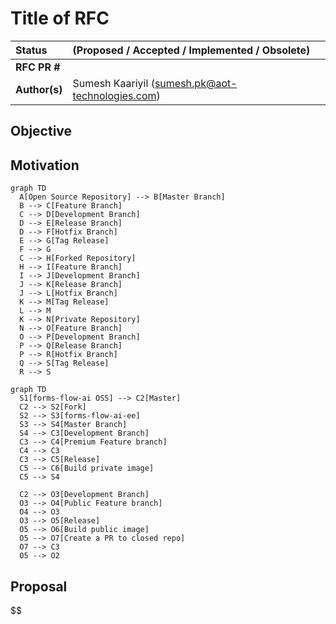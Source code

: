# Title of RFC

| Status        | (Proposed / Accepted / Implemented / Obsolete)       |
:-------------- |:---------------------------------------------------- |
| **RFC PR #**     |  |
| **Author(s)** | Sumesh Kaariyil (sumesh.pk@aot-technologies.com) |


## Objective


## Motivation

```mermaid
graph TD
  A[Open Source Repository] --> B[Master Branch]
  B --> C[Feature Branch]
  C --> D[Development Branch]
  D --> E[Release Branch]
  D --> F[Hotfix Branch]
  E --> G[Tag Release]
  F --> G
  C --> H[Forked Repository]
  H --> I[Feature Branch]
  I --> J[Development Branch]
  J --> K[Release Branch]
  J --> L[Hotfix Branch]
  K --> M[Tag Release]
  L --> M
  K --> N[Private Repository]
  N --> O[Feature Branch]
  O --> P[Development Branch]
  P --> Q[Release Branch]
  P --> R[Hotfix Branch]
  Q --> S[Tag Release]
  R --> S

```

```mermaid
graph TD
  S1[forms-flow-ai OSS] --> C2[Master]
  C2 --> S2[Fork]
  S2 --> S3[forms-flow-ai-ee]
  S3 --> S4[Master Branch]
  S4 --> C3[Development Branch]
  C3 --> C4[Premium Feature branch]
  C4 --> C3
  C3 --> C5[Release]
  C5 --> C6[Build private image]
  C5 --> S4

  C2 --> O3[Development Branch]
  O3 --> O4[Public Feature branch]
  O4 --> O3
  O3 --> O5[Release]
  O5 --> O6[Build public image]
  O5 --> O7[Create a PR to closed repo]
  O7 --> C3
  O5 --> O2

```

## Proposal

$$